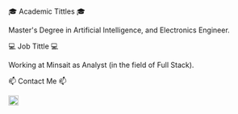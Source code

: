 🎓 Academic Tittles 🎓

Master's Degree in Artificial Intelligence, and Electronics Engineer.

💻 Job Tittle 💻

Working at Minsait as Analyst (in the field of Full Stack).

📫 Contact Me 📫

<a href="mailto:jantong@minsait.com" target="_blank"><img alt="alt_text" width="20px" heigth= "20px" src="https://i0.wp.com/technovally.com/wp-content/uploads/2018/04/Gmail-Logo.png?fit=1325%2C1325&ssl=1" /></a>
